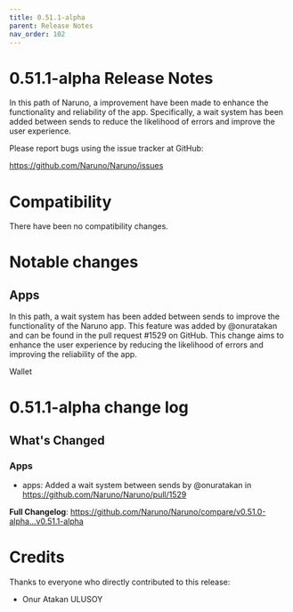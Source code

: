 ```yaml
---
title: 0.51.1-alpha
parent: Release Notes
nav_order: 102
---
```


# 0.51.1-alpha Release Notes

In this path of Naruno, a improvement have been made to enhance the functionality and reliability of the app. Specifically, a wait system has been added between sends to reduce the likelihood of errors and improve the user experience.

Please report bugs using the issue tracker at GitHub:

<https://github.com/Naruno/Naruno/issues>

# Compatibility

There have been no compatibility changes.

# Notable changes

## Apps
In this path, a wait system has been added between sends to improve the functionality of the Naruno app. This feature was added by @onuratakan and can be found in the pull request #1529 on GitHub. This change aims to enhance the user experience by reducing the likelihood of errors and improving the reliability of the app.

Wallet

# 0.51.1-alpha change log

<!-- Release notes generated using configuration in .github/release.yml at master -->

## What's Changed
### Apps
* apps: Added a wait system between sends by @onuratakan in https://github.com/Naruno/Naruno/pull/1529


**Full Changelog**: https://github.com/Naruno/Naruno/compare/v0.51.0-alpha...v0.51.1-alpha

# Credits

Thanks to everyone who directly contributed to this release:

- Onur Atakan ULUSOY
